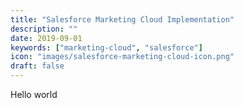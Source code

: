 ```yaml
---
title: "Salesforce Marketing Cloud Implementation"
description: ""
date: 2019-09-01
keywords: ["marketing-cloud", "salesforce"]
icon: "images/salesforce-marketing-cloud-icon.png"
draft: false
---
```



Hello world